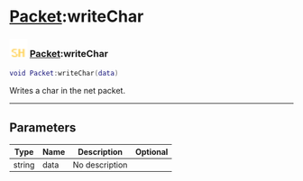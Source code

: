 # [Packet](../packet/README.md):writeChar

### <img src="../../.gitbook/assets/shared.png" width="32" height="32" /> [Packet](../packet/README.md):writeChar

```lua
void Packet:writeChar(data)
```

Writes a char in the net packet.<br>

-----------------
## Parameters

| Type   | Name | Description | Optional |
| ------ | ---- | ----------- | -------: |
| string | data | No description |  |
